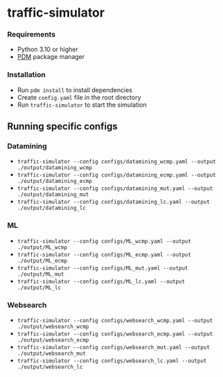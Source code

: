 # traffic-simulator

### Requirements
- Python 3.10 or higher
- [PDM](https://pdm.fming.dev/) package manager

### Installation
- Run `pdm install` to install dependencies
- Create `config.yaml` file in the root directory
- Run `traffic-simulator` to start the simulation

## Running specific configs 

### Datamining
- `traffic-simulator --config configs/datamining_wcmp.yaml --output ./output/datamining_wcmp`
- `traffic-simulator --config configs/datamining_ecmp.yaml --output ./output/datamining_ecmp`
- `traffic-simulator --config configs/datamining_mut.yaml --output ./output/datamining_mut`
- `traffic-simulator --config configs/datamining_lc.yaml --output ./output/datamining_lc`

### ML
- `traffic-simulator --config configs/ML_wcmp.yaml --output ./output/ML_wcmp`
- `traffic-simulator --config configs/ML_ecmp.yaml --output ./output/ML_ecmp`
- `traffic-simulator --config configs/ML_mut.yaml --output ./output/ML_mut`
- `traffic-simulator --config configs/ML_lc.yaml --output ./output/ML_lc`

### Websearch
- `traffic-simulator --config configs/websearch_wcmp.yaml --output ./output/websearch_wcmp`
- `traffic-simulator --config configs/websearch_ecmp.yaml --output ./output/websearch_ecmp`
- `traffic-simulator --config configs/websearch_mut.yaml --output ./output/websearch_mut`
- `traffic-simulator --config configs/websearch_lc.yaml --output ./output/websearch_lc`
  
